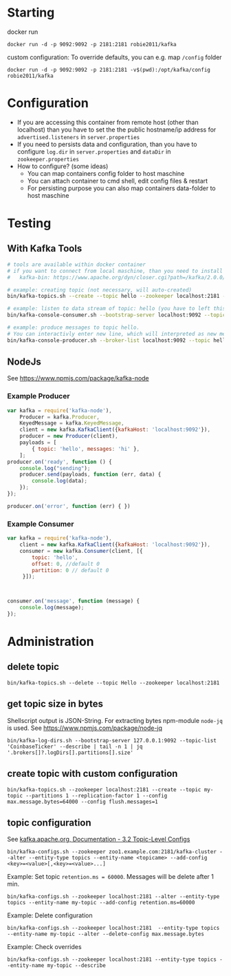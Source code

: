 # Starting
docker run

    docker run -d -p 9092:9092 -p 2181:2181 robie2011/kafka

custom configuration: To override defaults, you can e.g. map `/config` folder

    docker run -d -p 9092:9092 -p 2181:2181 -v$(pwd):/opt/kafka/config robie2011/kafka

# Configuration
  * If you are accessing this container from remote host (other than localhost) than you have to set the the public hostname/ip address for `advertised.listeners` in `server.properties`
  * If you need to persists data and configuration, than you have to configure `log.dir` in `server.properties` and `dataDir` in `zookeeper.properties`
  * How to configure? (some ideas)
    * You can map containers config folder to host maschine
    * You can attach container to cmd shell, edit config files & restart
    * For persisting purpose you can also map containers data-folder to host maschine


# Testing
## With Kafka Tools

```bash
# tools are available within docker container
# if you want to connect from local maschine, than you need to install these tools first:
#   kafka-bin: https://www.apache.org/dyn/closer.cgi?path=/kafka/2.0.0/kafka_2.11-2.0.0.tgz

# example: creating topic (not necessary, will auto-created)
bin/kafka-topics.sh --create --topic hello --zookeeper localhost:2181 --partitions 1 --replication-factor 1

# example: listen to data stream of topic: hello (you have to left this open)
bin/kafka-console-consumer.sh --bootstrap-server localhost:9092 --topic hello --from-beginning

# example: produce messages to topic hello. 
# You can interactivly enter new line, which will interpreted as new message.
bin/kafka-console-producer.sh --broker-list localhost:9092 --topic hello
```

## NodeJs
See https://www.npmjs.com/package/kafka-node

### Example Producer
```javascript
var kafka = require('kafka-node'),
    Producer = kafka.Producer,
    KeyedMessage = kafka.KeyedMessage,
    client = new kafka.KafkaClient({kafkaHost: 'localhost:9092'}),
    producer = new Producer(client),
    payloads = [
        { topic: 'hello', messages: 'hi' },
    ];
producer.on('ready', function () {
    console.log("sending");
    producer.send(payloads, function (err, data) {
        console.log(data);
    });
});

producer.on('error', function (err) { })
```

### Example Consumer
```javascript
var kafka = require('kafka-node'),
    client = new kafka.KafkaClient({kafkaHost: 'localhost:9092'}),
    consumer = new kafka.Consumer(client, [{
        topic: 'hello',
        offset: 0, //default 0
        partition: 0 // default 0
     }]);



consumer.on('message', function (message) {
    console.log(message);
});
```

# Administration

## delete topic
    bin/kafka-topics.sh --delete --topic Hello --zookeeper localhost:2181

## get topic size in bytes
Shellscript output is JSON-String. For extracting bytes npm-module `node-jq` is used. See https://www.npmjs.com/package/node-jq

    bin/kafka-log-dirs.sh --bootstrap-server 127.0.0.1:9092 --topic-list 'CoinbaseTicker' --describe | tail -n 1 | jq '.brokers[]?.logDirs[].partitions[].size'


## create topic with custom configuration
    
    bin/kafka-topics.sh --zookeeper localhost:2181 --create --topic my-topic --partitions 1 --replication-factor 1 --config max.message.bytes=64000 --config flush.messages=1

## topic configuration
See [kafka.apache.org, Documentation - 3.2 Topic-Level Configs](https://kafka.apache.org/documentation/#topicconfigs)


    bin/kafka-configs.sh --zookeeper zoo1.example.com:2181/kafka-cluster --alter --entity-type topics --entity-name <topicame> --add-config <key>=<value>[,<key>=<value>...]


Example: Set topic `retention.ms = 60000`. Messages will be delete after 1 min.

    bin/kafka-configs.sh --zookeeper localhost:2181 --alter --entity-type topics --entity-name my-topic --add-config retention.ms=60000

Example: Delete configuration

    bin/kafka-configs.sh --zookeeper localhost:2181  --entity-type topics --entity-name my-topic --alter --delete-config max.message.bytes

Example: Check overrides

    bin/kafka-configs.sh --zookeeper localhost:2181 --entity-type topics --entity-name my-topic --describe



